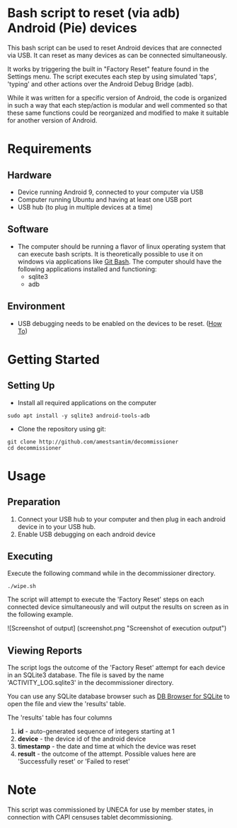 # Bash script to reset (via adb) Android (Pie) devices

This bash script can be used to reset Android devices that are connected via USB. It can reset as many devices as can be connected simultaneously.

It works by triggering the built in "Factory Reset" feature found in the Settings menu. The script executes each step by using simulated 'taps', 'typing' and other actions over the Android Debug Bridge (adb).

While it was written for a specific version of Android, the code is organized in such a way that each step/action is modular and well commented so that these same functions could be reorganized and modified to make it suitable for another version of Android.

# Requirements

## Hardware
* Device running Android 9, connected to your computer via USB
* Computer running Ubuntu and having at least one USB port
* USB hub (to plug in multiple devices at a time)


## Software
* The computer should be running a flavor of linux operating system that can execute bash scripts. It is theoretically possible to use it on windows via applications like [Git Bash](https://git-scm.com/downloads). The computer should have the following applications installed and functioning:
    * sqlite3
    * adb


## Environment
* USB debugging needs to be enabled on the devices to be reset. ([How To](https://developer.android.com/studio/debug/dev-options))

# Getting Started
## Setting Up
* Install all required applications on the computer
```
sudo apt install -y sqlite3 android-tools-adb
```

* Clone the repository using git:
```
git clone http://github.com/amestsantim/decommissioner
cd decommissioner
```

# Usage
## Preparation
1. Connect your USB hub to your computer and then plug in each android device in to your USB hub.
2. Enable USB debugging on each android device

## Executing
Execute the following command while in the decommissioner directory.
```
./wipe.sh
```
The script will attempt to execute the 'Factory Reset' steps on each connected device simultaneously and will output the results on screen as in the following example.

![Screenshot of output] (screenshot.png "Screenshot of execution output")

## Viewing Reports
The script logs the outcome of the 'Factory Reset' attempt for each device in an SQLite3 database. The file is saved by the name 'ACTIVITY_LOG.sqlite3' in the decommissioner directory.

You can use any SQLite database browser such as [DB Browser for SQLite](https://sqlitebrowser.org/) to open the file and view the 'results' table.

The 'results' table has four columns 
1. **id** - auto-generated sequence of integers starting at 1
2. **device** - the device id of the android device
3. **timestamp** - the date and time at which the device was reset
4. **result** - the outcome of the attempt. Possible values here are 'Successfully reset' or 'Failed to reset'

# Note
This script was commissioned by UNECA for use by member states, in connection with CAPI censuses tablet decommissioning.